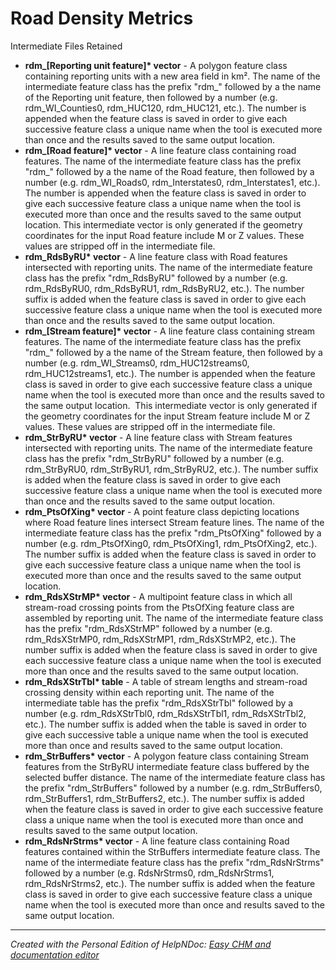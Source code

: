 # Road Density Metrics

Intermediate Files Retained

* **rdm\_\[Reporting unit feature\]\* vector** - A polygon feature class containing reporting units with a new area field in km². The name of the intermediate feature class has the prefix "rdm\_" followed by a the name of the Reporting unit feature, then followed by a number (e.g. rdm\_WI\_Counties0, rdm\_HUC120, rdm\_HUC121, etc.). The number is appended when the feature class is saved in order to give each successive feature class a unique name when the tool is executed more than once and the results saved to the same output location.
* **rdm\_\[Road feature\]\* vector** - A line feature class containing road features. The name of the intermediate feature class has the prefix "rdm\_" followed by a the name of the Road feature, then followed by a number (e.g. rdm\_WI\_Roads0, rdm\_Interstates0, rdm\_Interstates1, etc.). The number is appended when the feature class is saved in order to give each successive feature class a unique name when the tool is executed more than once and the results saved to the same output location. This intermediate vector is only generated if the geometry coordinates for the input Road feature include M or Z values. These values are stripped off in the intermediate file.
* **rdm\_RdsByRU\* vector** - A line feature class with Road features intersected with reporting units. The name of the intermediate feature class has the prefix "rdm\_RdsByRU" followed by a number (e.g. rdm\_RdsByRU0, rdm\_RdsByRU1, rdm\_RdsByRU2, etc.). The number suffix is added when the feature class is saved in order to give each successive feature class a unique name when the tool is executed more than once and the results saved to the same output location.
* **rdm\_\[Stream feature\]\* vector** - A line feature class containing stream features. The name of the intermediate feature class has the prefix "rdm\_" followed by a the name of the Stream feature, then followed by a number (e.g. rdm\_WI\_Streams0, rdm\_HUC12streams0, rdm\_HUC12streams1, etc.). The number is appended when the feature class is saved in order to give each successive feature class a unique name when the tool is executed more than once and the results saved to the same output location.&nbsp; This intermediate vector is only generated if the geometry coordinates for the input Stream feature include M or Z values. These values are stripped off in the intermediate file.
* **rdm\_StrByRU\* vector** - A line feature class with Stream features intersected with reporting units. The name of the intermediate feature class has the prefix "rdm\_StrByRU" followed by a number (e.g. rdm\_StrByRU0, rdm\_StrByRU1, rdm\_StrByRU2, etc.). The number suffix is added when the feature class is saved in order to give each successive feature class a unique name when the tool is executed more than once and the results saved to the same output location.
* **rdm\_PtsOfXing\* vector** - A point feature class depicting locations where Road feature lines intersect Stream feature lines. The name of the intermediate feature class has the prefix "rdm\_PtsOfXing" followed by a number (e.g. rdm\_PtsOfXing0, rdm\_PtsOfXing1, rdm\_PtsOfXing2, etc.). The number suffix is added when the feature class is saved in order to give each successive feature class a unique name when the tool is executed more than once and the results saved to the same output location.
* **rdm\_RdsXStrMP\* vector** - A multipoint feature class in which all stream-road crossing points from the PtsOfXing feature class are assembled by reporting unit. The name of the intermediate feature class has the prefix "rdm\_RdsXStrMP" followed by a number (e.g. rdm\_RdsXStrMP0, rdm\_RdsXStrMP1, rdm\_RdsXStrMP2, etc.). The number suffix is added when the feature class is saved in order to give each successive feature class a unique name when the tool is executed more than once and the results saved to the same output location.
* **rdm\_RdsXStrTbl\* table** - A table of stream lengths and stream-road crossing density within each reporting unit. The name of the intermediate table has the prefix "rdm\_RdsXStrTbl" followed by a number (e.g. rdm\_RdsXStrTbl0, rdm\_RdsXStrTbl1, rdm\_RdsXStrTbl2, etc.). The number suffix is added when the table is saved in order to give each successive table a unique name when the tool is executed more than once and results saved to the same output location.
* **rdm\_StrBuffers\* vector** - A polygon feature class containing Stream features from the StrByRU intermediate feature class buffered by the selected buffer distance. The name of the intermediate feature class has the prefix "rdm\_StrBuffers" followed by a number (e.g. rdm\_StrBuffers0, rdm\_StrBuffers1, rdm\_StrBuffers2, etc.). The number suffix is added when the feature class is saved in order to give each successive feature class a unique name when the tool is executed more than once and results saved to the same output location.
* **rdm\_RdsNrStrms\* vector** - A line feature class containing Road features contained within the StrBuffers intermediate feature class. The name of the intermediate feature class has the prefix "rdm\_RdsNrStrms" followed by a number (e.g. RdsNrStrms0, rdm\_RdsNrStrms1, rdm\_RdsNrStrms2, etc.). The number suffix is added when the feature class is saved in order to give each successive feature class a unique name when the tool is executed more than once and results saved to the same output location.

***
_Created with the Personal Edition of HelpNDoc: [Easy CHM and documentation editor](<https://www.helpndoc.com>)_

